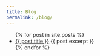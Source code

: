 ```yaml
---
title: Blog
permalink: /blog/
---
```


<ul>
    <!-- site.posts are already ordered by reverse chronology -->
  {% for post in site.posts %}
    <li>
      <a href="{{ post.url }}">{{ post.title }}</a>
      {{ post.excerpt }}
    </li>
  {% endfor %}
</ul>
